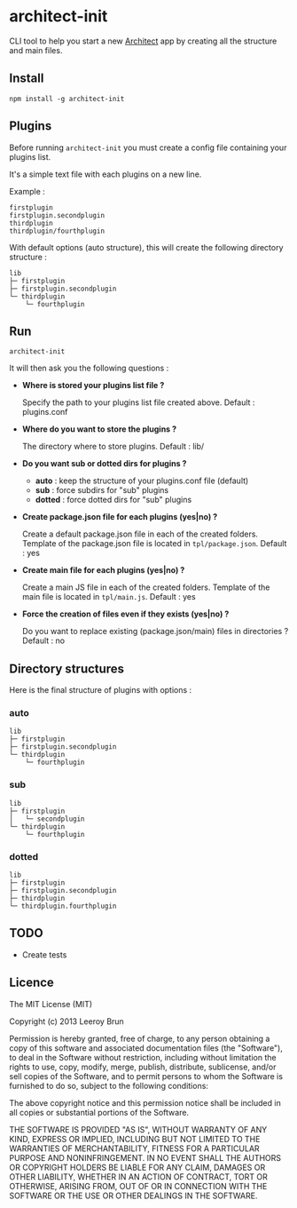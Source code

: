 architect-init
===============

CLI tool to help you start a new [Architect](https://github.com/c9/architect) app by creating all the structure and main files.

## Install

```shell
npm install -g architect-init
```

## Plugins

Before running `architect-init` you must create a config file containing your plugins list.

It's a simple text file with each plugins on a new line.

Example :

```plain
firstplugin
firstplugin.secondplugin
thirdplugin
thirdplugin/fourthplugin
```

With default options (auto structure), this will create the following directory structure :

```plain
lib
├─ firstplugin
├─ firstplugin.secondplugin
└─ thirdplugin
    └─ fourthplugin
```

## Run

```shell
architect-init
```

It will then ask you the following questions :

- **Where is stored your plugins list file ?**

  Specify the path to your plugins list file created above. Default : plugins.conf

- **Where do you want to store the plugins ?**

  The directory where to store plugins.  Default : lib/

- **Do you want sub or dotted dirs for plugins ?**
  - **auto** : keep the structure of your plugins.conf file (default)
  - **sub** : force subdirs for "sub" plugins
  - **dotted** : force dotted dirs for "sub" plugins

- **Create package.json file for each plugins (yes|no) ?**

  Create a default package.json file in each of the created folders. Template of the package.json file is located in `tpl/package.json`. Default : yes

- **Create main file for each plugins (yes|no) ?**

  Create a main JS file in each of the created folders. Template of the main file is located in `tpl/main.js`. Default : yes

- **Force the creation of files even if they exists (yes|no) ?**

  Do you want to replace existing (package.json/main) files in directories ? Default : no

## Directory structures

Here is the final structure of plugins with options :

### auto
```plain
lib
├─ firstplugin
├─ firstplugin.secondplugin
└─ thirdplugin
    └─ fourthplugin
```

### sub
```plain
lib
├─ firstplugin
│   └─ secondplugin
└─ thirdplugin
    └─ fourthplugin
```

### dotted
```plain
lib
├─ firstplugin
├─ firstplugin.secondplugin
├─ thirdplugin
└─ thirdplugin.fourthplugin
```

## TODO

- Create tests

## Licence

The MIT License (MIT)

Copyright (c) 2013 Leeroy Brun

Permission is hereby granted, free of charge, to any person obtaining a copy of
this software and associated documentation files (the "Software"), to deal in
the Software without restriction, including without limitation the rights to
use, copy, modify, merge, publish, distribute, sublicense, and/or sell copies of
the Software, and to permit persons to whom the Software is furnished to do so,
subject to the following conditions:

The above copyright notice and this permission notice shall be included in all
copies or substantial portions of the Software.

THE SOFTWARE IS PROVIDED "AS IS", WITHOUT WARRANTY OF ANY KIND, EXPRESS OR
IMPLIED, INCLUDING BUT NOT LIMITED TO THE WARRANTIES OF MERCHANTABILITY, FITNESS
FOR A PARTICULAR PURPOSE AND NONINFRINGEMENT. IN NO EVENT SHALL THE AUTHORS OR
COPYRIGHT HOLDERS BE LIABLE FOR ANY CLAIM, DAMAGES OR OTHER LIABILITY, WHETHER
IN AN ACTION OF CONTRACT, TORT OR OTHERWISE, ARISING FROM, OUT OF OR IN
CONNECTION WITH THE SOFTWARE OR THE USE OR OTHER DEALINGS IN THE SOFTWARE.
